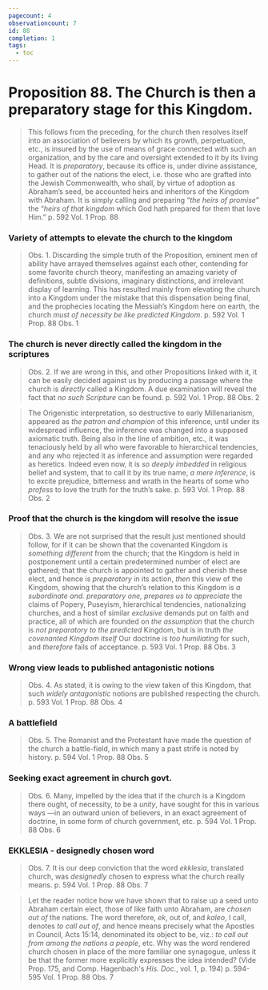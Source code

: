 ```yaml
---
pagecount: 4
observationcount: 7
id: 88
completion: 1
tags:
  - toc
---
```

# Proposition 88. The Church is then a preparatory stage for this Kingdom.

> This follows from the preceding, for the church then resolves itself into an association of believers by which its growth, perpetuation, etc., is insured by the use of means of grace connected with such an organization, and by the care and oversight extended to it by its living Head. It is *preparatory*, because its office is, under divine assistance, to gather out of the nations the elect, i.e. those who are grafted into the Jewish Commonwealth, who shall, by virtue of adoption as Abraham’s seed, be accounted heirs and inheritors of the Kingdom with Abraham. It is simply calling and preparing “*the heirs of promise*” the “*heirs of that kingdom* which God hath prepared for them that love Him.”
>p. 592 Vol. 1 Prop. 88
### Variety of attempts to elevate the church to the kingdom
>Obs. 1. Discarding the simple truth of the Proposition, eminent men of ability have arrayed themselves against each other, contending for some favorite church theory, manifesting an amazing variety of definitions, subtle divisions, imaginary distinctions, and irrelevant display of learning. This has resulted mainly from elevating the church into a Kingdom under the mistake that this dispensation being final, and the prophecies locating the Messiah’s Kingdom here on earth, the church *must of necessity be like predicted Kingdom*.
>p. 592 Vol. 1 Prop. 88 Obs. 1
### The church is never directly called the kingdom in the scriptures
>Obs. 2. If we are wrong in this, and other Propositions linked with it, it can be easily decided against us by producing a passage where the church is *directly* called a Kingdom. A due examination will reveal the fact that *no such Scripture* can be found.
>p. 592 Vol. 1 Prop. 88 Obs. 2

>The Origenistic interpretation, so destructive to early Millenarianism, appeared as *the patron and champion* of this inference, until under its widespread influence, the inference was changed into a supposed axiomatic truth. Being also in the line of ambition, etc., it was tenaciously held by all who were favorable to hierarchical tendencies, and any who rejected it as inference and assumption were regarded as heretics. Indeed even now, it is *so deeply imbedded* in religious belief and system, that to call it by its true name, *a mere inference*, is to excite prejudice, bitterness and wrath in the hearts of some who *profess* to love the truth for the truth’s sake.
>p. 593 Vol. 1 Prop. 88 Obs. 2
### Proof that the church is the kingdom will resolve the issue
>Obs. 3. We are not surprised that the result just mentioned should follow, for if it can be shown that the covenanted Kingdom is *something different* from the church; that the Kingdom is held in postponement until a certain predetermined number of elect are gathered; that the church is appointed to gather and cherish these elect, and hence is *preparatory* in its action, *then* this view of the Kingdom, showing that the church’s relation to this Kingdom is *a subordinate and. preparatory one, prepares us to appreciate* the claims of Popery, Puseyism, hierarchical tendencies, nationalizing churches, and a host of similar *exclusive* demands put on faith and practice, all of which are founded on *the assumption* that the church is *not preparatory to the predicted* Kingdom, but is in truth *the covenanted Kingdom itself* Our doctrine is *too humiliating* for such, and *therefore* fails of acceptance.
>p. 593 Vol. 1 Prop. 88 Obs. 3
### Wrong view leads to published antagonistic notions
>Obs. 4. As stated, it is owing to the view taken of this Kingdom, that such *widely antagonistic* notions are published respecting the church.
>p. 593 Vol. 1 Prop. 88 Obs. 4
### A battlefield
>Obs. 5. The Romanist and the Protestant have made the question of the church a battle-field, in which many a past strife is noted by history.
>p. 594 Vol. 1 Prop. 88 Obs. 5 
### Seeking exact agreement in church govt.
>Obs. 6. Many, impelled by the idea that if the church is a Kingdom there ought, of necessity, to be a *unity*, have sought for this in various ways —in an outward union of believers, in an exact agreement of doctrine, in some form of church government, etc.
>p. 594 Vol. 1 Prop. 88 Obs. 6
### EKKLESIA - designedly chosen word
>Obs. 7. It is our deep conviction that the word *ekklesia*, translated church, was *designedly* chosen to express what the church really means.
>p. 594 Vol. 1 Prop. 88 Obs. 7

>Let the reader notice how we have shown that to raise up a seed unto Abraham certain elect, those of like faith unto Abraham, are *chosen out of* the nations. The word therefore, *ek*, out of, and *kaleo*, I call, denotes *to call out of*, and hence means precisely what the Apostles in Council, Acts 15:14, denominated its object to be, viz.: *to call out from among the nations a people*, etc. Why was the word rendered church chosen in place of the more familiar one synagogue, unless it be that the former more explicitly expresses the idea intended? (Vide Prop. 175, and Comp. Hagenbach's *His. Doc.*, vol. 1, p. 194)
>p. 594-595 Vol. 1 Prop. 88 Obs. 7